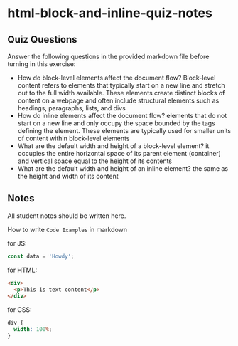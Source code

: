 # html-block-and-inline-quiz-notes

## Quiz Questions

Answer the following questions in the provided markdown file before turning in this exercise:

- How do block-level elements affect the document flow?
  Block-level content refers to elements that typically start on a new line and stretch out to the full width available. These elements create distinct blocks of content on a webpage and often include structural elements such as headings, paragraphs, lists, and divs
- How do inline elements affect the document flow?
  elements that do not start on a new line and only occupy the space bounded by the tags defining the element. These elements are typically used for smaller units of content within block-level elements
- What are the default width and height of a block-level element?
  it occupies the entire horizontal space of its parent element (container) and vertical space equal to the height of its contents
- What are the default width and height of an inline element?
  the same as the height and width of its content

## Notes

All student notes should be written here.

How to write `Code Examples` in markdown

for JS:

```javascript
const data = 'Howdy';
```

for HTML:

```html
<div>
  <p>This is text content</p>
</div>
```

for CSS:

```css
div {
  width: 100%;
}
```
